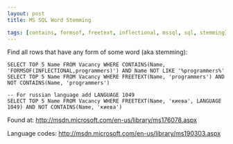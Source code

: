 ```yaml
---
layout: post
title: MS SQL Word Stemming

tags: [contains, formsof, freetext, inflectional, mssql, sql, stemming]
---
```


Find all rows that have any form of some word (aka stemming):

    SELECT TOP 5 Name FROM Vacancy WHERE CONTAINS(Name, 'FORMSOF(INFLECTIONAL,programmers)') AND Name NOT LIKE '%programmers%'
    SELECT TOP 5 Name FROM Vacancy WHERE FREETEXT(Name, 'programmers') AND NOT CONTAINS(Name, 'programmers')

    -- For russian language add LANGUAGE 1049
    SELECT TOP 5 Name FROM Vacancy WHERE FREETEXT(Name, 'киева', LANGUAGE 1049) AND NOT CONTAINS(Name, 'киева')

Found at: http://msdn.microsoft.com/en-us/library/ms176078.aspx

Language codes: http://msdn.microsoft.com/en-us/library/ms190303.aspx
